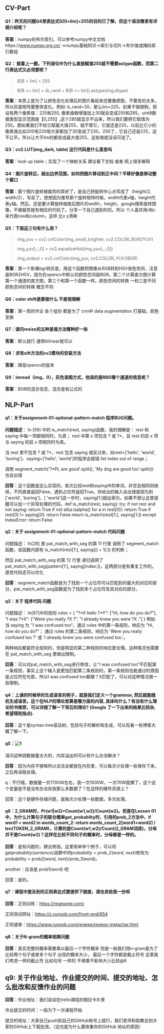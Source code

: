 ## CV-Part

#### Q1：昨天的问题Q4里表达式G[G>lim]=255的目的已了解，但这个语法哪里有详细介绍呢？

**答案**：numpy的布尔索引。可以参考numpy中文文档https://www.numpy.org.cn/  ->numpy基础知识->索引与切片->布尔值或掩码索引数组

#### Q2： 接着上一题，下列语句中为什么直接赋值255就不需要astype函数，而第二行表达式又必须要呢？

> B[B > lim] = 255

> B[B <= lim] = (b_rand + B[B <= lim]).astype(img.dtype)

**答案**：本质上是为了让颜色变化处理后的图片看起来还要像原图，不要变的太多。所以灰度矩阵要整体变化。例如: b_rand=30，那么lim=225，如果不做限制，假设有两个像素值：225和255, 像素值做增强加上30就会变成255和285，uint8数据类型显示范围是【0,255】,这个285就显示不出来，所以我们要把它赋值为255。那如果我们不给它赋最大值255，就不管它，它就还是225，以前比它小的像素值比如200啦220啦大家都加了30变成了230，250了，它自己还是225，这不公平。所以让大于lim的都变成最大值255，这些值就没话可说了。

#### Q3：cv2.LUT(img_dark, table) 这行代码是什么意思吗

**答案**：look up table；实现了一个映射关系 建议看下文档 或者 网上很多解释

#### Q4：图片旋转后，超出边界范围，如何把图片移动到正中间？平移好像是移动整个窗口

**答案**：那个图片旋转被裁剪的弄好了，是自己把旋转中心点写成了（height/2, width/2），写反了。想想因为推导那个旋转矩阵时候，width代表x轴，height代表y轴。然后，还是要计算旋转缩放后图片的width，height，google搜索旋转图像，不被裁剪就有相应的代码了。分享一下自己遇到的坑。所以 个人喜欢用r和c来代表row和column，这样 比x y清晰

#### Q5：下面这三句有什么用？

> img_yuv = cv2.cvtColor(img_small_brighter, cv2.COLOR_BGR2YUV)

> img_yuv[:,:,0] = cv2.equalizeHist(img_yuv[:,:,0])  

> img_output = cv2.cvtColor(img_yuv, cv2.COLOR_YUV2BGR) 



**答案**：第一个影像bgr转灰度，用这个函数把图像从RGB转到HSV夜色空间，注意是BGR2HSV，因为在opencv中默认的颜色空间是BGR。第二个计算直方图计算第一个通道的直方图，第三个和第一个函数一样。颜色空间的转换 一和三是不同颜色空间的转换 概念不同

#### Q6：color shift是要做什么  不是很理解

**答案**：第一周的作业 各个组份 都是为了 cnn中 data augmentation 打基础，颜色变换

#### Q7：请问resize的五种差值方法哪种好一些

**答案**：默认就行 通常bilinear就可以

#### Q8：求有sift方法的cv2模块的安装方法

**答案**：降低opencv的版本

#### Q9：imread（img，0），灰色读图方式，他读的是RBG哪个通道的信息呢？

**答案**：BGR的混合信息，混合是有公式的

## NLP-Part

#### q1：关于assignment-01-optional-pattern-match 程序BUG问题。

**问题描述**：
In [59] 中的 is_match(rest, saying)函数，我的理解是：
rest 和 saying 中每一项都相同时，为真；
rest 中第 x 项包含 ? 或 ?*，且 rest 的前 x 项与 saying 的前 x 项相同时为真。


当 rest 里不包含 ? 或 ?*，rest 包含 saying 或反过来，如rest=['hello', 'world', 'boring']、saying=['hello', 'world']时程序会报错  list index out of range；


调用 segment_match('?*PL are good'.split(), 'My dog are good too'.split()) 也会出错

**回答**：这个函数是这么实现的，依次比较rest和saying中的单词，非空且相同则继续，不同直接返回False，遇到占位符返回True。你给出的输入会出错是因为到['world', 'boring']，[ 'world']这一步时，saying[1:]超出索引。如果不想让这里提醒可以加一个异常处理的代码，def is_match(rest, saying):
try:
if not rest and not saying:
return True
if not all(a.isalpha() for a in rest[0]):
return True
if rest[0] != saying[0]:
return False
return is_match(rest[1:], saying[1:])
except IndexError:
return False

#### q2：关于 assignment-01-optional-pattern-match 代码问题

问题描述：
In[28] 里 pat_match_with_seg 的第 11 行里 调用了 segment_match 函数，该函数内部有 is_match(rest[1:], saying[(i + 1):]) 的判断；

然后 pat_match_with_seg 的第 12 行里 递归调用了 pat_match_with_seg(pattern[1:], saying[index:])，这两部分是有重复工作的。感觉代码还可以优化

**回答**：segment_match函数是为了找到一个占位符可以匹配到的最大的对应的部分，pat_match_with_seg函数是为了找到多个占位符及其对应的部分。

#### q3：关于 程序代码 问题

问题描述：
In[87]中的规则
rules = {
    "?*X hello ?*Y": ["Hi, how do you do?"],
    "I was ?*X": ["Were you really ?X ?", "I already knew you were ?X ."]
}
例如当 saying 为 ‘’I was confused too“，通过 rules 中的第一条规则，响应为 "Hi, how do you do?"；
通过 rules 的第二条规则，响应为 'Were you really confused too ?' 或 'I already knew you were confused too.'。

两种响应都是符合规则的，但是明显的第二种规则的响应更合理。这种情况也需要在 pat_match_with_seg 里做出限制。

**回答**：可以对pat_match_with_seg进行修改，让‘’I was confused too“不匹配第一条规则，事实上这个输入是更加匹配第二条规则的，第一条规则也能通过的原因是占位符在句首，所以I was confused too都跟？X匹配了，可以对这种情况做一些限制。

#### q4：上课的时候举的生成语言的例子，就是我们定义一个grammar, 然后就能随机生成语言。这个在NLP的理论里算是哪方面的内容, 具体叫什么？有没有什么理论的书推荐，可以详细了解一下背后的理论? (Google 了一下出来的结果比较杂, 希望得到指点). 

**回答**：这个是syntax tree语法树，包括句子的解析和生成，可以先看一些博客大概了解一下。

#### q5：![1](/Users/zhouleifeng/Downloads/第四期项目/assets/1.png)

请问这种因数据量太大的，内存溢出的可以有什么办法解决？

 **回答**：因为内存不够嘛所以没法全都放在内存里，可以每次少处理一些保存下来，之后再读取处理。

q：不行哦，数据量一共1700W左右，我一次1000W，一次70W就爆了，这个这个变量是不是没有办法存放那么多数据了？在这样的硬件资源上？

回答：这个是硬件存储问题，就每次少处理一些数据，多次处理。

#### q6：2_GRAM时，Pr(w1|w2)=Count(w1,w2)/Count(w2)。但是在Lesson 01中，为什么计算句子的联合概率get_probablity时，引用的prob_2方法中，if word1 + word2 in words_count_2: return words_count_2[word1+word2] / len(TOKEN_2_GRAM)，计算的是Count(w1,w2)/Count(2_GRAM词库)，分母并不是Count(w2)？这样在比较不同句子的概率时，分母都是一样的。

 **回答**：是有问题的，建议修改。这里简单举个例子，可以将get*probablity(sentence)函数中的probability = prob_2(word, next*)修改为probability = prob*2(word, next*)/prob_1(word)。

another：应该是 prob1(word) 吧

回答：是的。

#### q7：课程中提及到的正则表达式要提供下链接，请也发给我一份呗

 **回答**：正则训练：https://regexone.com/

正则测试网址：https://c.runoob.com/front-end/854

正则速查：https://www.runoob.com/regexp/regexp-metachar.html

#### q8：关于N-gram的概率相乘问题

 **回答**：真实完整的概率需要乘以最后一个字符概率  但是一般我们用n-gram是为了比较两个句子或者多个句子 出现的概率大小， 最后一个字符都是截止符号 这里我们考虑一样的截止符 比如句号 一样的 不用乘不影响大小比较@K

## q9: 关于作业地址、作业提交的时间、提交的地址、怎么批改和反馈作业的问题

**回答**：作业地址：我们会站在trello课程的相应卡片里

作业提交的时间：一般为下一次课程开始

提交的地址：大家自己push到自己的GitHub账号上就行，我们老师和助教会到大家的GitHub上下载批改。（这也是为什么要收集你的GitHub 地址的原因）
